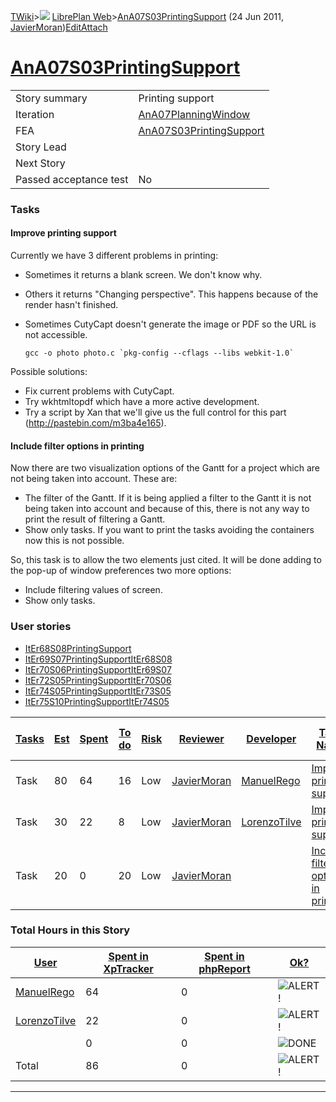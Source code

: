 [TWiki](/twiki/Main/WebHome)&gt;![](/twiki/TWiki/TWikiDocGraphics/web-bg-small.gif) [LibrePlan Web](/twiki/LibrePlan/WebHome)&gt;[AnA07S03PrintingSupport](http://wiki.libreplan-enterprise.com/twiki/LibrePlan/AnA07S03PrintingSupport "Topic revision: 11 (24 Jun 2011 - 18:04:25)") (24 Jun 2011, [JavierMoran](/twiki/Main/JavierMoran))[Edit](http://wiki.libreplan-enterprise.com/twiki/bin/edit/LibrePlan/AnA07S03PrintingSupport?t=1520337839 "Edit this topic text")[Attach](/twiki/bin/attach/LibrePlan/AnA07S03PrintingSupport "Attach an image or document to this topic")

 [AnA07S03PrintingSupport](/twiki/LibrePlan/AnA07S03PrintingSupport)
=======================================================================================================================



|                        |                                                                              |
|------------------------|------------------------------------------------------------------------------|
| Story summary          | Printing support                                                             |
| Iteration              | [AnA07PlanningWindow](/twiki/LibrePlan/AnA07PlanningWindow)         |
| FEA                    | [AnA07S03PrintingSupport](/twiki/LibrePlan/AnA07S03PrintingSupport) |
| Story Lead             |                                                                              |
| Next Story             |                                                                              |
| Passed acceptance test | No                                                                           |

###  Tasks



####  Improve printing support

Currently we have 3 different problems in printing:

-   Sometimes it returns a blank screen. We don't know why.
-   Others it returns "Changing perspective". This happens because of the render hasn't finished.
-   Sometimes CutyCapt doesn't generate the image or PDF so the URL is not accessible.

        gcc -o photo photo.c `pkg-config --cflags --libs webkit-1.0`

Possible solutions:

-   Fix current problems with CutyCapt.
-   Try wkhtmltopdf which have a more active development.
-   Try a script by Xan that we'll give us the full control for this part (<http://pastebin.com/m3ba4e165>).



####  Include filter options in printing

Now there are two visualization options of the Gantt for a project which are not being taken into account. These are:

-   The filter of the Gantt. If it is being applied a filter to the Gantt it is not being taken into account and because of this, there is not any way to print the result of filtering a Gantt.
-   Show only tasks. If you want to print the tasks avoiding the containers now this is not possible.

So, this task is to allow the two elements just cited. It will be done adding to the pop-up of window preferences two more options:

-   Include filtering values of screen.
-   Show only tasks.

###  User stories

-   [ItEr68S08PrintingSupport](/twiki/LibrePlan/ItEr68S08PrintingSupport)
-   [ItEr69S07PrintingSupportItEr68S08](/twiki/LibrePlan/ItEr69S07PrintingSupportItEr68S08)
-   [ItEr70S06PrintingSupportItEr69S07](/twiki/LibrePlan/ItEr70S06PrintingSupportItEr69S07)
-   [ItEr72S05PrintingSupportItEr70S06](/twiki/LibrePlan/ItEr72S05PrintingSupportItEr70S06)
-   [ItEr74S05PrintingSupportItEr73S05](/twiki/LibrePlan/ItEr74S05PrintingSupportItEr73S05)
-   [ItEr75S10PrintingSupportItEr74S05](/twiki/LibrePlan/ItEr75S10PrintingSupportItEr74S05)



| [Tasks](http://wiki.libreplan-enterprise.com/twiki/LibrePlan/AnA07S03PrintingSupport?sortcol=0;table=2;up=0#sorted_table "Sort by this column") | [Est](http://wiki.libreplan-enterprise.com/twiki/LibrePlan/AnA07S03PrintingSupport?sortcol=1;table=2;up=0#sorted_table "Sort by this column") | [Spent](http://wiki.libreplan-enterprise.com/twiki/LibrePlan/AnA07S03PrintingSupport?sortcol=2;table=2;up=0#sorted_table "Sort by this column") | [To do](http://wiki.libreplan-enterprise.com/twiki/LibrePlan/AnA07S03PrintingSupport?sortcol=3;table=2;up=0#sorted_table "Sort by this column") | [Risk](http://wiki.libreplan-enterprise.com/twiki/LibrePlan/AnA07S03PrintingSupport?sortcol=4;table=2;up=0#sorted_table "Sort by this column") | [Reviewer](http://wiki.libreplan-enterprise.com/twiki/LibrePlan/AnA07S03PrintingSupport?sortcol=5;table=2;up=0#sorted_table "Sort by this column") | [Developer](http://wiki.libreplan-enterprise.com/twiki/LibrePlan/AnA07S03PrintingSupport?sortcol=6;table=2;up=0#sorted_table "Sort by this column") | [Task Name](http://wiki.libreplan-enterprise.com/twiki/LibrePlan/AnA07S03PrintingSupport?sortcol=7;table=2;up=0#sorted_table "Sort by this column") | [Start Date](http://wiki.libreplan-enterprise.com/twiki/LibrePlan/AnA07S03PrintingSupport?sortcol=8;table=2;up=0#sorted_table "Sort by this column") | [Est End Date](http://wiki.libreplan-enterprise.com/twiki/LibrePlan/AnA07S03PrintingSupport?sortcol=9;table=2;up=0#sorted_table "Sort by this column") | [End Date](http://wiki.libreplan-enterprise.com/twiki/LibrePlan/AnA07S03PrintingSupport?sortcol=10;table=2;up=0#sorted_table "Sort by this column") |
|----------------------------------------------------------------------------------------------------------------------------------------------------------|--------------------------------------------------------------------------------------------------------------------------------------------------------|----------------------------------------------------------------------------------------------------------------------------------------------------------|----------------------------------------------------------------------------------------------------------------------------------------------------------|---------------------------------------------------------------------------------------------------------------------------------------------------------|-------------------------------------------------------------------------------------------------------------------------------------------------------------|--------------------------------------------------------------------------------------------------------------------------------------------------------------|--------------------------------------------------------------------------------------------------------------------------------------------------------------|---------------------------------------------------------------------------------------------------------------------------------------------------------------|-----------------------------------------------------------------------------------------------------------------------------------------------------------------|--------------------------------------------------------------------------------------------------------------------------------------------------------------|
| Task                                                                                                                                                     | 80                                                                                                                                                     | 64                                                                                                                                                       | 16                                                                                                                                                       | Low                                                                                                                                                     | [JavierMoran](/twiki/Main/JavierMoran)                                                                                                             | [ManuelRego](/twiki/Main/ManuelRego)                                                                                                                | [Improve printing support](/twiki/LibrePlan/AnA07S03PrintingSupport#TasK1)                                                                          |                                                                                                                                                               |                                                                                                                                                                 |                                                                                                                                                              |
| Task                                                                                                                                                     | 30                                                                                                                                                     | 22                                                                                                                                                       | 8                                                                                                                                                        | Low                                                                                                                                                     | [JavierMoran](/twiki/Main/JavierMoran)                                                                                                             | [LorenzoTilve](/twiki/Main/LorenzoTilve)                                                                                                            | [Improve printing support](/twiki/LibrePlan/AnA07S03PrintingSupport#TasK1)                                                                          |                                                                                                                                                               |                                                                                                                                                                 |                                                                                                                                                              |
| Task                                                                                                                                                     | 20                                                                                                                                                     | 0                                                                                                                                                        | 20                                                                                                                                                       | Low                                                                                                                                                     | [JavierMoran](/twiki/Main/JavierMoran)                                                                                                             |                                                                                                                                                              | [Include filter options in printing](/twiki/LibrePlan/AnA07S03PrintingSupport#TasK2)                                                                |                                                                                                                                                               |                                                                                                                                                                 |                                                                                                                                                              |

###  Total Hours in this Story

| [User](http://wiki.libreplan-enterprise.com/twiki/LibrePlan/AnA07S03PrintingSupport?sortcol=0;table=3;up=0#sorted_table "Sort by this column") | [Spent in XpTracker](http://wiki.libreplan-enterprise.com/twiki/LibrePlan/AnA07S03PrintingSupport?sortcol=1;table=3;up=0#sorted_table "Sort by this column") | [Spent in phpReport](http://wiki.libreplan-enterprise.com/twiki/LibrePlan/AnA07S03PrintingSupport?sortcol=2;table=3;up=0#sorted_table "Sort by this column") | [Ok?](http://wiki.libreplan-enterprise.com/twiki/LibrePlan/AnA07S03PrintingSupport?sortcol=3;table=3;up=0#sorted_table "Sort by this column") |
|---------------------------------------------------------------------------------------------------------------------------------------------------------|-----------------------------------------------------------------------------------------------------------------------------------------------------------------------|-----------------------------------------------------------------------------------------------------------------------------------------------------------------------|--------------------------------------------------------------------------------------------------------------------------------------------------------|
| [ManuelRego](/twiki/Main/ManuelRego)                                                                                                           | 64                                                                                                                                                                    | 0                                                                                                                                                                     | ![ALERT!](/twiki/TWiki/TWikiDocGraphics/warning.gif "ALERT!")                                                                                      |
| [LorenzoTilve](/twiki/Main/LorenzoTilve)                                                                                                       | 22                                                                                                                                                                    | 0                                                                                                                                                                     | ![ALERT!](/twiki/TWiki/TWikiDocGraphics/warning.gif "ALERT!")                                                                                      |
|                                                                                                                                                         | 0                                                                                                                                                                     | 0                                                                                                                                                                     | ![DONE](/twiki/TWiki/TWikiDocGraphics/choice-yes.gif "DONE")                                                                                       |
| Total                                                                                                                                                   | 86                                                                                                                                                                    | 0                                                                                                                                                                     | ![ALERT!](/twiki/TWiki/TWikiDocGraphics/warning.gif "ALERT!")                                                                                      |

------------------------------------------------------------------------
